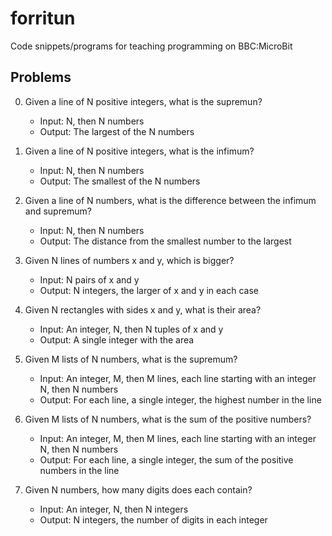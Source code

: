 # forritun

Code snippets/programs for teaching programming on BBC:MicroBit


## Problems

0. Given a line of N positive integers, what is the supremun?
	- Input:
		N, then N numbers
	- Output:
		The largest of the N numbers

1. Given a line of N positive integers, what is the infimum?
	- Input:
		N, then N numbers
	- Output:
		The smallest of the N numbers

2. Given a line of N numbers, what is the difference between the infimum and supremum?
	- Input:
		N, then N numbers
	- Output:
		The distance from the smallest number to the largest

3. Given N lines of numbers x and y, which is bigger?
	- Input:
		N pairs of x and y
	- Output:
		N integers, the larger of x and y in each case

4. Given N rectangles with sides x and y, what is their area?
	- Input:
		An integer, N, then N tuples of x and y
	- Output:
		A single integer with the area

5. Given M lists of N numbers, what is the supremum?
	- Input:
		An integer, M, then M lines,
		each line starting with an integer N, then N numbers
	- Output:
		For each line, a single integer, the highest number in the line

6. Given M lists of N numbers, what is the sum of the positive numbers?
	- Input:
		An integer, M, then M lines,
		each line starting with an integer N, then N numbers
	- Output:
		For each line, a single integer, the sum of the positive numbers
		in the line

7. Given N numbers, how many digits does each contain?
	- Input:
		An integer, N, then N integers
	- Output:
		N integers, the number of digits in each integer
